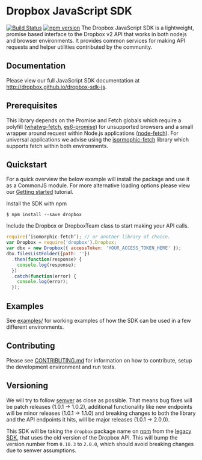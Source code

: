 # Dropbox JavaScript SDK
[![Build Status](https://travis-ci.org/dropbox/dropbox-sdk-js.svg?branch=master)](https://travis-ci.org/dropbox/dropbox-sdk-js) [![npm version](https://badge.fury.io/js/dropbox.svg)](https://badge.fury.io/js/dropbox)
The Dropbox JavaScript SDK is a lightweight, promise based interface to the Dropbox v2 API that works in both nodejs and browser environments. It provides common services for making API requests and helper utilities contributed by the community.

## Documentation
Please view our full JavaScript SDK documentation at <http://dropbox.github.io/dropbox-sdk-js>.

## Prerequisites
This library depends on the Promise and Fetch globals which require a polyfill ([whatwg-fetch](https://www.npmjs.com/package/whatwg-fetch), [es6-promise](https://www.npmjs.com/package/es6-promise)) for unsupported browsers and a small wrapper around request within Node.js applications ([node-fetch](https://www.npmjs.com/package/node-fetch)). For universal applications we advise using the [isormophic-fetch](https://www.npmjs.com/package/isomorphic-fetch) library which supports fetch within both environments.

## Quickstart
For a quick overview the below example will install the package and use it as a CommonJS module. For more alternative loading options please view our [Getting started](http://dropbox.github.io/dropbox-sdk-js/tutorial-Getting%20started.html) tutorial.

Install the SDK with npm
```console
$ npm install --save dropbox
```

Include the Dropbox or DropboxTeam class to start making your API calls.

```javascript
require(‘isomorphic-fetch’); // or another library of choice.
var Dropbox = require('dropbox').Dropbox;
var dbx = new Dropbox({ accessToken: 'YOUR_ACCESS_TOKEN_HERE' });
dbx.filesListFolder({path: ''})
  .then(function(response) {
    console.log(response);
  })
  .catch(function(error) {
    console.log(error);
  });
```

## Examples
See [examples/](examples/) for working examples of how the SDK can be used
in a few different environments.

## Contributing
Please see [CONTRIBUTING.md](./CONTRIBUTING.md) for information on how to
contribute, setup the development environment and run tests.

## Versioning
We will try to follow [semver](http://semver.org/) as close as possible.
That means bug fixes will be patch releases (1.0.1 -> 1.0.2), additional
functionality like new endpoints will be minor releases (1.0.1 -> 1.1.0)
and breaking changes to both the library and the API endpoints it hits,
will be major releases (1.0.1 -> 2.0.0).

This SDK will be taking the `dropbox` package name on
[npm](https://www.npmjs.com/package/dropbox) from the [legacy
SDK](https://github.com/dropbox/dropbox-js), that uses the old version of
the Dropbox API. This will bump the version number from `0.10.3` to
`2.0.0`, which should avoid breaking changes due to semver assumptions.

